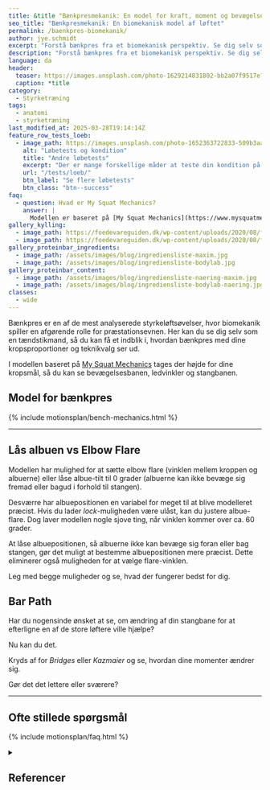 ```yaml
---
title: &title "Bænkpresmekanik: En model for kraft, moment og bevægelse"
seo_title: "Bænkpresmekanik: En biomekanisk model af løftet"
permalink: /baenkpres-biomekanik/
author: jye.schmidt
excerpt: "Forstå bænkpres fra et biomekanisk perspektiv. Se dig selv som en tændstikmand og få indsigt i, hvordan teknik og antropometri påvirker løftet."
description: "Forstå bænkpres fra et biomekanisk perspektiv. Se dig selv som en tændstikmand og få indsigt i, hvordan teknik og antropometri påvirker løftet."
language: da
header:
  teaser: https://images.unsplash.com/photo-1629214831802-bb2a07f9517e?q=80&w=400&h=300&auto=format&fit=crop&ixlib=rb-4.0.3&ixid=M3wxMjA3fDB8MHxwaG90by1wYWdlfHx8fGVufDB8fHx8fA%3D%3D
  caption: *title
category:
  - Styrketræning
tags:
  - anatomi
  - styrketræning
last_modified_at: 2025-03-28T19:14:14Z
feature_row_tests_loeb:
  - image_path: https://images.unsplash.com/photo-1652363722833-509b3aac287b?q=60&w=400&h=300&auto=format&fit=crop&ixlib=rb-4.0.3&ixid=M3wxMjA3fDB8MHxwaG90by1wYWdlfHx8fGVufDB8fHx8fA%3D%3D
    alt: "Løbetests og kondition"
    title: "Andre løbetests"
    excerpt: "Der er mange forskellige måder at teste din kondition på. Vi har samlet en lang række forskellige løbetests, hvor du også kan estimere dit kondital."
    url: "/tests/loeb/"
    btn_label: "Se flere løbetests"
    btn_class: "btn--success"
faq:
  - question: Hvad er My Squat Mechanics?
    answer: |
      Modellen er baseret på [My Squat Mechanics](https://www.mysquatmechanics.com/bench/) og bliver brugt her efter aftale med den oprindelige forfatter.
gallery_kylling:
  - image_path: https://foedevareguiden.dk/wp-content/uploads/2020/08/fullsizeoutput_63e-768x1024.jpeg
  - image_path: https://foedevareguiden.dk/wp-content/uploads/2020/08/fullsizeoutput_648-768x1024.jpeg
gallery_proteinbar_ingredients:
  - image_path: /assets/images/blog/ingrediensliste-maxim.jpg
  - image_path: /assets/images/blog/ingrediensliste-bodylab.jpg
gallery_proteinbar_content:
  - image_path: /assets/images/blog/ingrediensliste-naering-maxim.jpg
  - image_path: /assets/images/blog/ingrediensliste-bodylab-naering.jpg
classes:
  - wide
---
```


Bænkpres er en af de mest analyserede styrkeløftsøvelser, hvor biomekanik spiller en afgørende rolle for præstationsevnen. Her kan du se dig selv som en tændstikmand, så du kan få et indblik i, hvordan bænkpres med dine kropsproportioner og teknikvalg ser ud. 

I modellen baseret på [My Squat Mechanics](https://www.mysquatmechanics.com/bench/) tages der højde for dine kropsmål, så du kan se bevægelsesbanen, ledvinkler og stangbanen.

## Model for bænkpres

{% include motionsplan/bench-mechanics.html %}

***

## Lås albuen vs Elbow Flare

Modellen har mulighed for at sætte elbow flare (vinklen mellem kroppen og albuerne) eller låse albue-tilt til 0 grader (albuerne kan ikke bevæge sig fremad eller bagud i forhold til stangen).

Desværre har albuepositionen en variabel for meget til at blive modelleret præcist. Hvis du lader <i>lock</i>-muligheden være ulåst, kan du justere albue-flare. Dog laver modellen nogle sjove ting, når vinklen kommer over ca. 60 grader.

At låse albuepositionen, så albuerne ikke kan bevæge sig foran eller bag stangen, gør det muligt at bestemme albuepositionen mere præcist. Dette eliminerer også muligheden for at vælge flare-vinklen.

Leg med begge muligheder og se, hvad der fungerer bedst for dig.

## Bar Path

Har du nogensinde ønsket at se, om ændring af din stangbane for at efterligne en af de store løftere ville hjælpe?

Nu kan du det. 

Kryds af for <i>Bridges</i> eller <i>Kazmaier</i> og se, hvordan dine momenter ændrer sig.

Gør det det lettere eller sværere?

***

## Ofte stillede spørgsmål

{% include motionsplan/faq.html %}

<details markdown="1" class="references">
  <summary><h2 id="references">Referencer</h2></summary>

- [How to Bench: The Definitive Guide](http://strengtheory.com/how-to-bench/) by Greg Nuckols 04/19/2016
- [4 Bench Press Lies](https://www.t-nation.com/training/4-bench-press-lies/) by Tony Bonvechio 08/27/2014
- [A biomechanical anlysis of the bench press](https://etda.libraries.psu.edu/catalog/8894) by Duffey, Michael J 08/21/2008

</details>